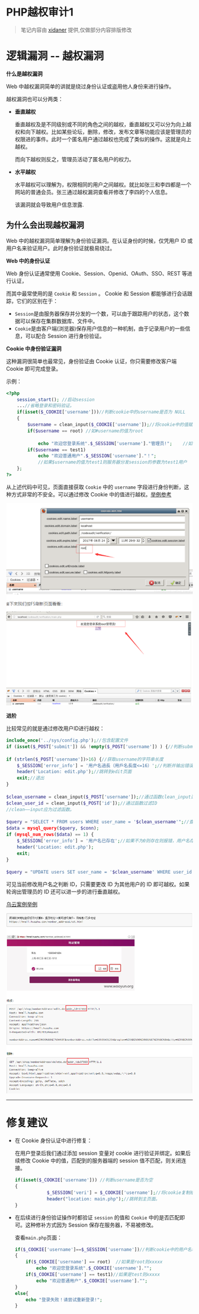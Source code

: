 # PHP越权审计1

> 笔记内容由 [xidaner](https://github.com/xidaner) 提供,仅做部分内容排版修改

# 逻辑漏洞 -- 越权漏洞

**什么是越权漏洞**

Web 中越权漏洞简单的讲就是绕过身份认证或盗用他人身份来进行操作。

越权漏洞也可以分两类：

- **垂直越权**

    垂直越权及是不同级别或不同的角色之间的越权，垂直越权又可以分为向上越权和向下越权。比如某些论坛，删除，修改，发布文章等功能应该是管理员的权限进的事件。此时一个匿名用户通过越权也完成了类似的操作。这就是向上越权。

    而向下越权则反之，管理员活动了匿名用户的权力。

- **水平越权**

    水平越权可以理解为，权限相同的用户之间越权。就比如张三和李四都是一个网站的普通会员。张三通过越权漏洞查看并修改了李四的个人信息。

    该漏洞就会导致用户信息泄露.

## 为什么会出现越权漏洞

Web 中的越权漏洞简单理解为身份验证漏洞。在认证身份的时候，仅凭用户 ID 或用户名来验证用户。此时身份验证就极易绕过。

**Web 中的身份认证**

Web 身份认证通常使用 Cookie、Session、Openid、OAuth、SSO、REST 等进行认证，

而其中最常使用的是 `Cookie` 和 `Session` 。 Cookie 和  Session 都能够进行会话跟踪，它们的区别在于：
- `Session`是由服务器保存并分发的一个数，可以由于跟踪用户的状态，这个数据可以保存在集群数据库、文件中。
- `Cookie`是由客户端(浏览器)保存用户信息的一种机制，由于记录用户的一些信息，可以配合 Session 进行身份验证。

**Cookie 中身份验证漏洞**

这种漏洞很简单也最常见，身份验证由 Cookie 认证，你只需要修改客户端 Cookie 即可完成登录。

示例：
```php
<?php
    session_start(); //启动session
    ...//省略登录和密码验证。
    if(isset($_COOKIE['username']))//判断cookie中的username是否为 NULL
    {
        $username = clean_input($_COOKIE['username']);//将cookie中的值赋给变量$username
        if($username == root) //如#username的值为root

            echo "欢迎您登录系统".$_SESSION['username']."管理员!";    //如果$username的值为root则服务器分发session的参数为root用户
        if($username == test1)
            echo "欢迎普通用户".$_SESSION['username']."！";
            //如果$username的值为test1则服务器分发session的参数为test1用户
    };
?>
```

从上述代码中可见，页面直接获取 `Cookie` 中的 `username` 字段进行身份判断，这种方式非常的不安全。可以通过修改 Cookie 中的值进行越权。[举例参考](https://blog.csdn.net/God_XiangYu/article/details/97989390)

![](../../../../../assets/img/Security/RedTeam/Web安全/PHP代码审计/PHP越权审计1/1.png)

**进阶**

比较常见的就是通过修改用户ID进行越权：
```php
include_once('../sys/config.php');//包含配置文件
if (isset($_POST['submit']) && !empty($_POST['username']) ) {//判断submit的值是否为NULL，并且判断username的值是否为空。

if (strlen($_POST['username'])>16) {//获取username的字符串长度
    $_SESSION['error_info'] = '用户名過長（用戶名長度<=16）';//判断并输出错误信息
    header('Location: edit.php');//跳转到edit页面
    exit;//退出
}

$clean_username = clean_input($_POST['username']);//通过函数clean_input过滤username
$clean_user_id = clean_input($_POST['id']);//通过函数过滤ID
//clean——input应为过滤函数。

$query = "SELECT * FROM users WHERE user_name = '$clean_username'";//查询是否存在过滤后的用户名
$data = mysql_query($query, $conn);
if (mysql_num_rows($data) == 1) {
    $_SESSION['error_info'] = '用户名已存在';//如果不为0则存在则报错，用户名存在
    header('Location: edit.php');
    exit;
}

$query = "UPDATE users SET user_name = '$clean_username' WHERE user_id = '$clean_user_id'";  //更新用户名信息，更具用户id判断。
```
可见当前修改用户名之判断 ID，只需要更改 ID 为其他用户的 ID 即可越权。如果轮询出管理员的 ID 还可以进一步的进行垂直越权。

[乌云案例举例](http://wy.zone.ci/bug_detail.php?wybug_id=wooyun-2016-0212974)

![](../../../../../assets/img/Security/RedTeam/Web安全/PHP代码审计/PHP越权审计1/2.png)

---

# 修复建议

- 在 Cookie 身份认证中进行修复：

    在用户登录后我们通过添加 session 变量对 cookie 进行验证并绑定。如果后续修改 Cookie 中的值，匹配到的服务器端的 session 值不匹配，则关闭连接。

    ```php
    if(isset($_COOKIE['username'])) //判断username是否为空
    {
                $_SESSION['veri'] = $_COOKIE['username'];//将cookie复制给session并保存或编码
                header("location: main.php");//跳转到主页面。
    }
    ```

- 在后续进行身份验证操作时都验证 `session` 的值和 `Cookie` 中的是否匹配即可。这种修补方式因为 Session 保存在服务器，不易被修改。

    查看`main.php`页面：

    ```php
    if($_COOKIE['username']==$_SESSION['username'])//判断cookie中的用户名和session中的是否相同
    {
        if($_COOKIE['username'] == root)  //如果是root则xxxxx
            echo "欢迎您登录系统".$_COOKIE['username']."";
        if($_COOKIE['username'] == test1)//如果是test则xxxxx
            echo "欢迎普通用户".$_COOKIE['username']."";
    }
    else{
        echo "登录失败！请尝试重新登录!";
    }
    ```
